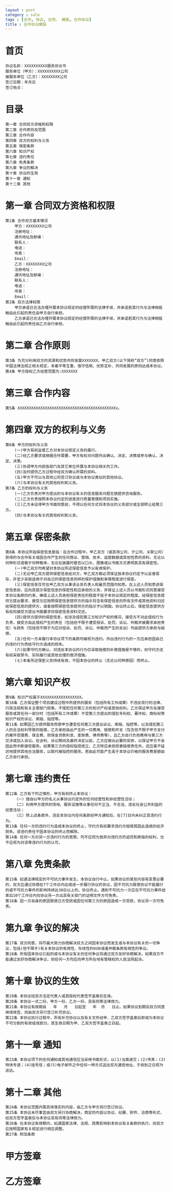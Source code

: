 ```yaml
---
layout : post
category : sale
tags : [合作, 协议, 合同， 模版, 合作协议]
title : 合作协议模版
---
```


# 首页
    协议名称：XXXXXXXXXX服务协议书
    服务单位（甲方）：XXXXXXXXXX公司
    被服务单位（乙方）：XXXXXXXX公司
    签订日期：年月日
    签订地点：
#  目录
    第一章 合同双方资格和权限
    第二章 合作原则及范围
    第三章 合作内容
    第四章 双方的权利与义务
    第五章 保密条款
    第六章 知识产权
    第七章 违约责任
    第八章 免责条款
    第九章 争议的解决
    第十章 协议的生效
    第十一章 通知
    第十二章 其他
# 第一章 合同双方资格和权限
    第1条 合作双方基本情况
        甲方：XXXXXXXX公司
        注册地址：
        通讯地址及邮编：
        联系人：
        电话：
        传真：
        Email：
        乙方：XXXXXXXX公司
        注册地址：
        通讯地址及邮编：
        联系人：
        电话：
        传真：
        Email：
    第2条 双方法律权限
	    甲方承诺已合法办理开展本协议规定的经营所需的法律手续，并承诺若其行为与法律相抵触由此引起的责任由甲方自行承担。
        乙方承诺已合法办理开展本协议规定的经营所需的法律手续，并承诺若其行为与法律相抵触由此引起的责任由乙方自行承担。
# 第二章  合作原则
    第3条 为充分利用双方的资源和优势共同发展XXXXXXX，甲乙双方(以下简称“双方”)同意依照中国法律法规之相关规定，本着平等互重、恪守信用、优势互补、共同发展的原则达成本协议。
    第4条 甲方授权乙方经营范围为:XXXXXXX

# 第三章  合作内容
    第5条 XXXXXXXXXXXXXXXXXXXXXXXXXXXXXXXXXXXXXXXXXXXx。
# 第四章  双方的权利与义务
    第6条 甲方的权利与义务
        (一)甲方有权监督乙方对本协议规定义务的履行。
        (二)经乙方要求或根据合作需要，甲方有权对问题作出确认、决定、决策或参与确认、决定、决策。
        (三)协调甲方内部各部门及其它单位开展与本协议相关的工作。
        (四)及时提供乙方过程中经双方确认所需的资料。
        (五)甲方不可以与其他公司签订协议或与本协议类似的其他协议。
        (六)与本协议有关的其他权利和义务。
    第7条 乙方的权利与义务
        (一)乙方负责对甲方提出的与本协议有关的信息服务问题无偿提供咨询服务。
        (二)乙方负责按照本协议约定的进度进行质量管理和项目实施。
        (三)乙方未征得甲方书面同意前，不得以任何方式将本协议的义务部分或全部转让给第三方。
        (四)与本协议有关的其他权利和义务。
# 第五章 保密条款
    第8条 本协议所指保密信息是指：在合作过程中，甲乙双方（或其母公司、子公司、关联公司）获得的与合作有关或因合作产生的任何商业、营销、技术、运营数据或其他性质的资料，无论以何种形式或载于何种载体，无论在披露时是否以口头、图像或以书面方式表明其具有保密性。
        (一)甲乙双方均希望对本协议所述保密信息予以有效保护。
        (二)无论甲乙双方提供保密信息给对方，甲乙双方都必须保证按本协议约定予以妥善保存，并至少采取适用于对自己的保密信息同样的保护措施和审慎程度进行保密。
        (三)保密信息仅可在甲乙双方从事该业务负责人和雇员范围内知悉。在上述人员知悉该保密信息前，应向其提示保密信息的保密性和应承担的义务，并保证上述人员以书面形式同意接受本协议条款的约束，确保上述人员承担保密责任的程度不低于本协议规定的程度。经保密信息提供方提出要求，接受方应按照保密信息提供方的指示将含有保密信息的所有文件或其他资料归还给保密信息的提供方，或者按照保密信息提供方的指示予以销毁。协议终止后，保密信息提供方有权向接受方提出书面要求将保密信息资料交还。
        (四)提供方提供的保密信息，如涉及侵犯第三方知识产权的情况，接受方不对此侵权行为负责，接受方由此侵权产生的责任（包括但不限于遭受投诉、处罚、诉讼、仲裁并被要求承担责任）与损失（包括但不限于为应对投诉、处罚、诉讼、仲裁而产生的支出）均由提供方承担与赔偿。
        (五)任何一方未履行本协议项下的条款均被视为违约。作出违约行为的一方应承担因自己的违约行为而给守约方造成的损失。
        (六)如果守约方确认，对违反本协议的行为仅采取赔偿的补救措施是不够的，则守约方还有权采取禁令、实际履行或其他合理的救济措施。
        (七)本条所述保密义务持续有效，不因本协议的终止（无论以何种原因）而终止。
# 第六章 知识产权
    第9条 知识产权属于XXXXXXXXXXXXXXXXXX。
    第10条 乙方保证整个项目建设过程中所提供的服务（包括所有工作成果）不违反现行的法律、行政法规和有关主管部门规章，不侵犯任何第三方的知识产权或其他权利。乙方保证甲方在接受服务或其任何一部分时（包括所有工作成果）不受第三方提出的侵犯专利权、著作权、商标权等知识产权的诉讼、索赔、指控等。
    第11条 如果因乙方提供服务而使甲方遭受任何第三方提出诉讼、索赔、指控等，以及侵犯第三人的合法权利导致的赔偿，乙方承担由此产生的一切费用、赔偿和开支（包含但不限于甲方支付的案件受理费、保全费、担保金贷款利息、差旅费、律师费等），且乙方自行负担费用与第三方交涉或加入诉讼。在谈判、诉讼期间及最终决定以前，乙方应做出必要的安排，以保证甲方不会因此而中断接受服务。如果第三方的侵权指控成立，乙方除应承担损害赔偿责任外，还应毫不延迟地提供其他合法服务，以取代被指控的服务，若由此可能产生高于本协议价格的服务费差额由乙方自行承担。
# 第七章 违约责任
    第12条 乙方有下列之情形，甲方有权终止本协议：
        （一）擅自以甲方的名义从事协议约定外的任何经营性和非经营性活动；
        （二）利用甲方提供的场地、服务设施等从事任何不正当、不合法、违反社会公共利益的经营活动；
        （三）除上述条款外，违反本协议内任何条款经甲方通知后，在[7]日内未纠正其违约行为。
    第13条 任何一方的违约行为造成本协议的终止，守约方有权要求违约方赔偿其因此造成的经济损失。该违约责任不因本协议的终止而解除。
    第14条 任何一方对另一方违约行为的宽限，均不应视为放弃对违约方的追究和索赔的权利，也不应视为对该等违约行为的认可。
# 第八章 免责条款
    第15条 如遇法律规定的不可抗力事件发生，本协议自行中止。如果协议的某些内容有变更必要的，双方应通过协商在7个工作日内达成进一步履行协议的协议，因不可抗力致使协议不能履行的或不可抗力事件的影响持续达30日以上的，协议终止。遇到不可抗力一方应在不可抗力事件结束后10个工作日内向协议另一方出具有关部门的证明文件方可免责。
    第16条 因一方自身的原因致使己方受损或因任何第三方的原因造成一方受损，协议另一方可免责。
# 第九章 争议的解决
    第17条 双方同意，将尽最大努力协商解决双方之间因本协议而发生或与本协议有关的一切争议，包括(但不限于)有关本协议的有效性、存续性的纠纷或者仲裁条款有效性的争议。
    第18条 所有因本协议引起的或与本协议有关的任何争议将通过双方友好协商解决。如果双方不能通过友好协商解决争议，则任何一方均应向甲方所在地有管辖权的人民法院起诉。
# 第十章 协议的生效
    第19条 本协议经双方法定代表人或其授权代表签字盖章后生效。
    第20条 本协议一式二份，甲方一份、乙方一份，具有同等法律效力。
    第21条 本协议有效期自   年   月   日起至   年  月   日止。如果协议到期后双方同意继续续签，则由双方另行签订补充协议。
    第22条 本协议执行过程中，所有补充协议以及有关文件经甲、乙双方签字盖章后即成为本协议不可分割的有效组成部分。其生效日期为甲、乙双方签字盖章之日起。
# 第十一章 通知
    第23条 本协议项下的任何通知或其他通信应当采用书面形式，以(1)当面递交；(2)传真；(3)特快专递；(4)挂号信；或(5)电子邮件之中任何一种方式送达双方通信地址，于收到之日视为送达。
# 第十二章 其他
    第24条 本协议范围内需具体落实的内容，由乙方与甲方另行签订协议。
    第25条 本协议未尽事宜由双方另行协商解决，商定的内容以协议、纪要、附件、洽商等形式，经双方签字盖章后与本协议具有同等法律效力。
    第26条 在本协议有效期内，如遇国家法律、法规、政策影响到本协议有关条款的执行，则双方应按照国家有关规定进行相应调整。
    第27条 附加条款
# 甲方签章
# 乙方签章

